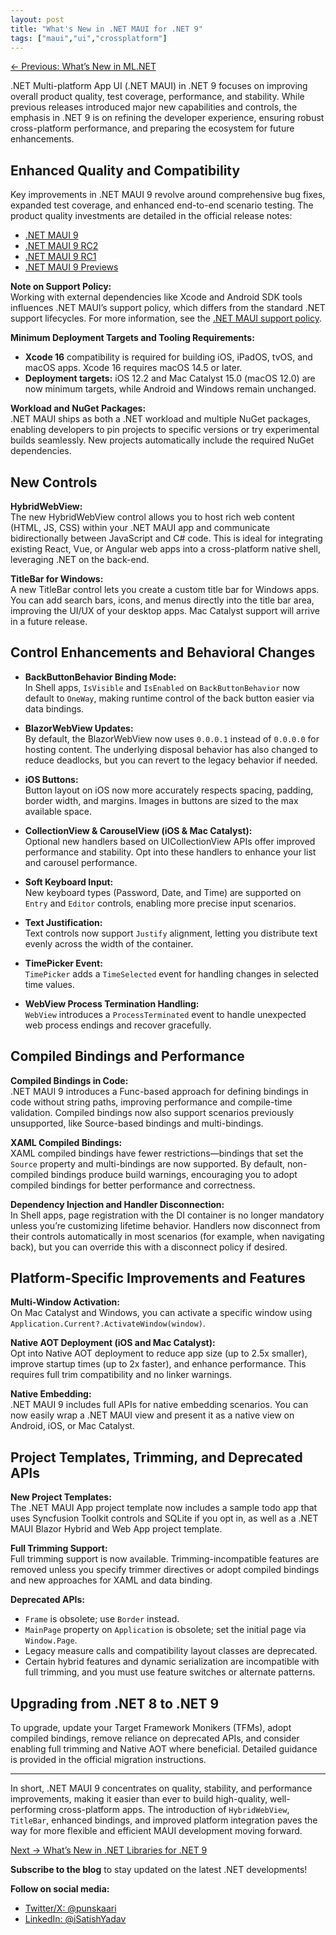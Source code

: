 ```yaml
---
layout: post
title: "What's New in .NET MAUI for .NET 9"
tags: ["maui","ui","crossplatform"]
---
```


[← Previous: What’s New in ML.NET](/6-whats-new-in-ml-net)

.NET Multi-platform App UI (.NET MAUI) in .NET 9 focuses on improving overall product quality, test coverage, performance, and stability. While previous releases introduced major new capabilities and controls, the emphasis in .NET 9 is on refining the developer experience, ensuring robust cross-platform performance, and preparing the ecosystem for future enhancements.

## Enhanced Quality and Compatibility

Key improvements in .NET MAUI 9 revolve around comprehensive bug fixes, expanded test coverage, and enhanced end-to-end scenario testing. The product quality investments are detailed in the official release notes:

- [.NET MAUI 9](https://github.com/dotnet/maui/releases/tag/v9.0.100)
- [.NET MAUI 9 RC2](https://github.com/dotnet/maui/releases/tag/v9.0.100-rc.2)
- [.NET MAUI 9 RC1](https://github.com/dotnet/maui/releases/tag/v9.0.100-rc.1)
- [.NET MAUI 9 Previews](https://github.com/dotnet/maui/releases)

**Note on Support Policy:**  
Working with external dependencies like Xcode and Android SDK tools influences .NET MAUI’s support policy, which differs from the standard .NET support lifecycles. For more information, see the [.NET MAUI support policy](https://github.com/dotnet/maui/blob/main/docs/README.md#maui-support-policy).

**Minimum Deployment Targets and Tooling Requirements:**  
- **Xcode 16** compatibility is required for building iOS, iPadOS, tvOS, and macOS apps. Xcode 16 requires macOS 14.5 or later.
- **Deployment targets:** iOS 12.2 and Mac Catalyst 15.0 (macOS 12.0) are now minimum targets, while Android and Windows remain unchanged.

**Workload and NuGet Packages:**  
.NET MAUI ships as both a .NET workload and multiple NuGet packages, enabling developers to pin projects to specific versions or try experimental builds seamlessly. New projects automatically include the required NuGet dependencies.

## New Controls

**HybridWebView:**  
The new HybridWebView control allows you to host rich web content (HTML, JS, CSS) within your .NET MAUI app and communicate bidirectionally between JavaScript and C# code. This is ideal for integrating existing React, Vue, or Angular web apps into a cross-platform native shell, leveraging .NET on the back-end.

**TitleBar for Windows:**  
A new TitleBar control lets you create a custom title bar for Windows apps. You can add search bars, icons, and menus directly into the title bar area, improving the UI/UX of your desktop apps. Mac Catalyst support will arrive in a future release.

## Control Enhancements and Behavioral Changes

- **BackButtonBehavior Binding Mode:**  
  In Shell apps, `IsVisible` and `IsEnabled` on `BackButtonBehavior` now default to `OneWay`, making runtime control of the back button easier via data bindings.

- **BlazorWebView Updates:**  
  By default, the BlazorWebView now uses `0.0.0.1` instead of `0.0.0.0` for hosting content. The underlying disposal behavior has also changed to reduce deadlocks, but you can revert to the legacy behavior if needed.

- **iOS Buttons:**  
  Button layout on iOS now more accurately respects spacing, padding, border width, and margins. Images in buttons are sized to the max available space.

- **CollectionView & CarouselView (iOS & Mac Catalyst):**  
  Optional new handlers based on UICollectionView APIs offer improved performance and stability. Opt into these handlers to enhance your list and carousel performance.

- **Soft Keyboard Input:**  
  New keyboard types (Password, Date, and Time) are supported on `Entry` and `Editor` controls, enabling more precise input scenarios.

- **Text Justification:**  
  Text controls now support `Justify` alignment, letting you distribute text evenly across the width of the container.

- **TimePicker Event:**  
  `TimePicker` adds a `TimeSelected` event for handling changes in selected time values.

- **WebView Process Termination Handling:**  
  `WebView` introduces a `ProcessTerminated` event to handle unexpected web process endings and recover gracefully.

## Compiled Bindings and Performance

**Compiled Bindings in Code:**  
.NET MAUI 9 introduces a Func-based approach for defining bindings in code without string paths, improving performance and compile-time validation. Compiled bindings now also support scenarios previously unsupported, like Source-based bindings and multi-bindings.

**XAML Compiled Bindings:**  
XAML compiled bindings have fewer restrictions—bindings that set the `Source` property and multi-bindings are now supported. By default, non-compiled bindings produce build warnings, encouraging you to adopt compiled bindings for better performance and correctness.

**Dependency Injection and Handler Disconnection:**  
In Shell apps, page registration with the DI container is no longer mandatory unless you’re customizing lifetime behavior. Handlers now disconnect from their controls automatically in most scenarios (for example, when navigating back), but you can override this with a disconnect policy if desired.

## Platform-Specific Improvements and Features

**Multi-Window Activation:**  
On Mac Catalyst and Windows, you can activate a specific window using `Application.Current?.ActivateWindow(window)`.

**Native AOT Deployment (iOS and Mac Catalyst):**  
Opt into Native AOT deployment to reduce app size (up to 2.5x smaller), improve startup times (up to 2x faster), and enhance performance. This requires full trim compatibility and no linker warnings.

**Native Embedding:**  
.NET MAUI 9 includes full APIs for native embedding scenarios. You can now easily wrap a .NET MAUI view and present it as a native view on Android, iOS, or Mac Catalyst.

## Project Templates, Trimming, and Deprecated APIs

**New Project Templates:**  
The .NET MAUI App project template now includes a sample todo app that uses Syncfusion Toolkit controls and SQLite if you opt in, as well as a .NET MAUI Blazor Hybrid and Web App project template.

**Full Trimming Support:**  
Full trimming support is now available. Trimming-incompatible features are removed unless you specify trimmer directives or adopt compiled bindings and new approaches for XAML and data binding.

**Deprecated APIs:**  
- `Frame` is obsolete; use `Border` instead.
- `MainPage` property on `Application` is obsolete; set the initial page via `Window.Page`.
- Legacy measure calls and compatibility layout classes are deprecated.
- Certain hybrid features and dynamic serialization are incompatible with full trimming, and you must use feature switches or alternate patterns.

## Upgrading from .NET 8 to .NET 9

To upgrade, update your Target Framework Monikers (TFMs), adopt compiled bindings, remove reliance on deprecated APIs, and consider enabling full trimming and Native AOT where beneficial. Detailed guidance is provided in the official migration instructions.

---

In short, .NET MAUI 9 concentrates on quality, stability, and performance improvements, making it easier than ever to build high-quality, well-performing cross-platform apps. The introduction of `HybridWebView`, `TitleBar`, enhanced bindings, and improved platform integration paves the way for more flexible and efficient MAUI development moving forward.

[Next → What’s New in .NET Libraries for .NET 9](/8-whats-new-in-dotnet-libraries-for-dotnet-9)

**Subscribe to the blog** to stay updated on the latest .NET developments!

**Follow on social media:**

- [Twitter/X: @punskaari](https://twitter.com/punskaari)
- [LinkedIn: @iSatishYadav](https://www.linkedin.com/in/iSatishYadav)